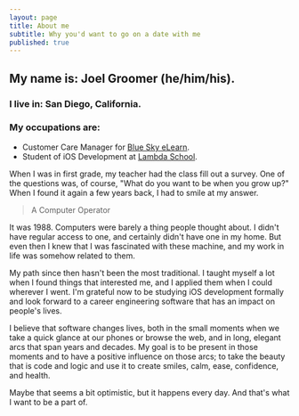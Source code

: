 ```yaml
---
layout: page
title: About me
subtitle: Why you'd want to go on a date with me
published: true
---
```


## My name is: Joel Groomer (he/him/his).
### I live in: San Diego, California.
### My occupations are:
- Customer Care Manager for [Blue Sky eLearn](https://www.blueskyelearn.com).
- Student of iOS Development at [Lambda School](https://www.lambdaschool.com).



When I was in first grade, my teacher had the class fill out a survey. One of the questions was, of course, "What do you want to be when you grow up?" When I found it again a few years back, I had to smile at my answer. 

> A Computer Operator

It was 1988. Computers were barely a thing people thought about. I didn't have regular access to one, and certainly didn't have one in my home. But even then I knew that I was fascinated with these machine, and my work in life was somehow related to them.

My path since then hasn't been the most traditional. I taught myself a lot when I found things that interested me, and I applied them when I could wherever I went. I'm grateful now to be studying iOS development formally and look forward to a career engineering software that has an impact on people's lives.

I believe that software changes lives, both in the small moments when we take a quick glance at our phones or browse the web, and in long, elegant arcs that span years and decades. My goal is to be present in those moments and to have a positive influence on those arcs; to take the beauty that is code and logic and use it to create smiles, calm, ease, confidence, and health.



Maybe that seems a bit optimistic, but it happens every day. And that's what I want to be a part of.